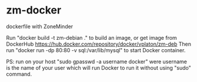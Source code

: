 # zm-docker
dockerfile with ZoneMinder

Run "docker build -t zm-debian ." to build an image, or get image from DockerHub https://hub.docker.com/repository/docker/vplaton/zm-deb
Then run "docker run -dp 80:80 -v sql:/var/lib/mysql" to start Docker container.


PS: run on your host "sudo gpasswd -a username docker" were username is the name of your user which will run Docker to run it without using "sudo" command.
